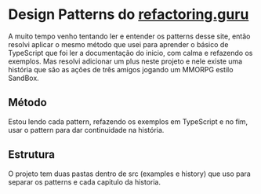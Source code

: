 # Design Patterns do [refactoring.guru](https://refactoring.guru)

A muito tempo venho tentando ler e entender os patterns desse site, então resolvi aplicar o mesmo método que usei para aprender o básico de TypeScript que foi ler a documentação do inicio, com calma e refazendo os exemplos. Mas resolvi adicionar um plus neste projeto e nele existe uma história que são as ações de três amigos jogando um MMORPG estilo SandBox.

## Método
Estou lendo cada pattern, refazendo os exemplos em TypeScript e no fim, usar o pattern para dar continuidade na história.

## Estrutura
O projeto tem duas pastas dentro de src (examples e history) que uso para separar os patterns e cada capitulo da historia.
